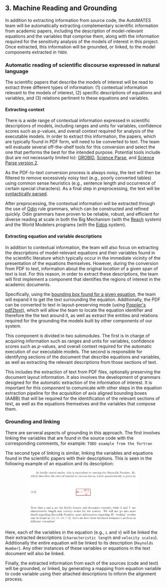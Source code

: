 ## 3. Machine Reading and Grounding

In addition to extracting information from source code, the AutoMATES
team will be automatically extracting complementary scientific
information from academic papers, including the description of
model-relevant equations and the variables that comprise them, along with
the information required for the sensitivity analysis of the models of
interest in this project.  Once extracted, this information will be
grounded, or linked, to the model components extracted in `TODO`.

### Automatic reading of scientific discourse expressed in natural language

The scientific papers that describe the models of interest will be read
to extract three different types of information: (1) contextual
information relevant to the models of interest, (2) specific
descriptions of equations and variables, and (3) relations pertinent to
these equations and variables.

#### Extracting context

There is a wide range of contextual information expressed in scientific
descriptions of models, including ranges and units for variables,
confidence scores such as p-values, and overall context required for
analysis of the executable models. In order to extract this
information, the papers, which are typically found in PDF form, will
need to be converted to text. The team will evaluate several
off-the-shelf tools for this conversion and select the one that performs
the best for the intended purpose. Potential tools include (but are not
necessarily limited to): [GROBID](https://github.com/kermitt2/grobid),
[Science Parse](https://github.com/allenai/science-parse), and [Science
Parse version 2](https://github.com/allenai/spv2).

As the PDF-to-text conversion process is always noisy, the text will
then be filtered to remove excessively noisy text (e.g., poorly
converted tables) using common sense heuristics (e.g., sentence length
and occurrence of certain special characters). As a final step in
preprocessing, the text will be [syntactically parsed](https://github.com/clulab/processors). 

After preprocessing, the contextual information will be extracted
through the use of
[Odin](http://www.lrec-conf.org/proceedings/lrec2016/pdf/32_Paper.pdf)
rule grammars, which can be constructed and refined quickly.  Odin
grammars have proven to be reliable, robust, and efficient for diverse
reading at scale in both the Big Mechanism (with the
[Reach](https://academic.oup.com/database/article/2018/1/bay098/5107029)
system) and the World Modelers programs (with the
[Eidos](https://github.com/clulab/eidos/) system).

#### Extracting equation and variable descriptions

In addition to contextual information, the team will also focus on
extracting the descriptions of model-relevant equations and their
variables found in the scientific literature which typically occur in
the immediate vicinity of the presentation of the equations themselves.
However, during the conversion from PDF to text, information about the
original _location_ of a given span of text is lost. For this reason, in
order to extract these descriptions, the team will first implement a
component that identifies the regions of interest in the academic
documents.

Specifically, using the [bounding box found for a given
equation](#equation-detection), the team will expand it to get the text
surrounding the equation.  Additionally, the PDF can be converted to
text in layout-preserving mode (using [Poppler's
pdf2text](https://poppler.freedesktop.org/)), which will allow the team
to locate the equation identifier and therefore the the text around it,
as well as extract the entities and relations required for the grounding
the models built by other components of our system.

This component is divided in two submodules. The first is in charge of
acquiring information such as ranges and units for variables, confidence
scores such as *p*-values, and overall context required for the
automatic execution of our executable models. The second is responsible
for identifying sections of the document that describe equations and
variables, as well as extracting the relevant descriptions from those
sections of text.

This includes the extraction of text from PDF files, optionally
preserving the document layout information. It also involves the
development of grammars designed for the automatic extraction of the
information of interest. It is important for this component to
comunicate with other steps in the equation extraction pipeline for the
acquisition of axis aligned bounding boxes (AABB) that will be required
for the identification of the relevant sections of text, as well as the
equations themselves and the variables that compose them.

### Grounding and linking

There are serveral aspects of grounding in this approach.  The first involves
linking the variables that are found in the source code with the corresponding
comments, for example: `TODO example from the fortran`

The second type of linking is similar, linking the variables and equations found
in the scientific papers with their descriptions.  This is seen in the following
example of an equation and its description: 

<p align="center">
<img src="figs/reynolds_number_equation_screenshot.png" width="70%">
</p>

Here, each of the variables in the equation (e.g., `L` and `V`) will be linked
the their extracted descriptions (`characteristic length` and `velocity
scales`).  Additionally the entire equation will be linked to its description
(`Reynolds Number`).  Any other instances of these variables or equations in the
text document will also be linked.

Finally, the extracted information from each of the sources (code and text) will
be grounded, or linked, by generating a mapping from equation variable to code
variable using their attached descriptions to inform the alignment process.

